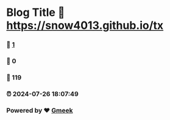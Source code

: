 # Blog Title :link: https://snow4013.github.io/tx 
### :page_facing_up: [1](https://snow4013.github.io/tx/tag.html) 
### :speech_balloon: 0 
### :hibiscus: 119 
### :alarm_clock: 2024-07-26 18:07:49 
### Powered by :heart: [Gmeek](https://github.com/Meekdai/Gmeek)
